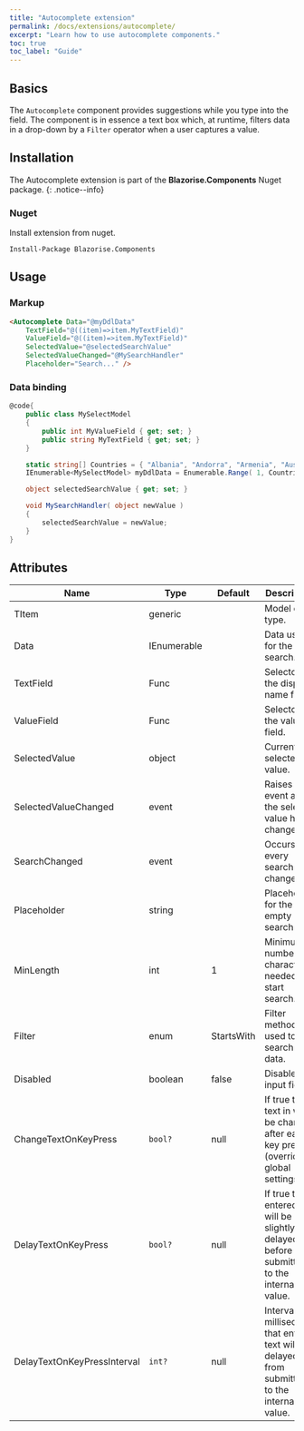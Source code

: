 ```yaml
---
title: "Autocomplete extension"
permalink: /docs/extensions/autocomplete/
excerpt: "Learn how to use autocomplete components."
toc: true
toc_label: "Guide"
---
```


## Basics

The `Autocomplete` component provides suggestions while you type into the field. The component is in essence a text box which, at runtime, filters data in a drop-down by a `Filter` operator when a user captures a value.

## Installation

The Autocomplete extension is part of the **Blazorise.Components** Nuget package.
{: .notice--info}

### Nuget

Install extension from nuget.

```
Install-Package Blazorise.Components
```

## Usage

### Markup

```html
<Autocomplete Data="@myDdlData"
    TextField="@((item)=>item.MyTextField)"
    ValueField="@((item)=>item.MyTextField)"
    SelectedValue="@selectedSearchValue"
    SelectedValueChanged="@MySearchHandler"
    Placeholder="Search..." />
```

### Data binding

```cs
@code{
    public class MySelectModel
    {
        public int MyValueField { get; set; }
        public string MyTextField { get; set; }
    }

    static string[] Countries = { "Albania", "Andorra", "Armenia", "Austria", "Azerbaijan", "Belarus", "Belgium", "Bosnia & Herzegovina", "Bulgaria", "Croatia", "Cyprus", "Czech Republic", "Denmark", "Estonia", "Finland", "France", "Georgia", "Germany", "Greece", "Hungary", "Iceland", "Ireland", "Italy", "Kosovo", "Latvia", "Liechtenstein", "Lithuania", "Luxembourg", "Macedonia", "Malta", "Moldova", "Monaco", "Montenegro", "Netherlands", "Norway", "Poland", "Portugal", "Romania", "Russia", "San Marino", "Serbia", "Slovakia", "Slovenia", "Spain", "Sweden", "Switzerland", "Turkey", "Ukraine", "United Kingdom", "Vatican City" };
    IEnumerable<MySelectModel> myDdlData = Enumerable.Range( 1, Countries.Length ).Select( x => new MySelectModel { MyTextField = Countries[x - 1], MyValueField = x } );

    object selectedSearchValue { get; set; }

    void MySearchHandler( object newValue )
    {
        selectedSearchValue = newValue;
    }
}
```

## Attributes

| Name                          | Type               | Default      | Description                                                                                           |
|-------------------------------|--------------------|--------------|-------------------------------------------------------------------------------------------------------|
| TItem                         | generic            |              | Model data type.                                                                                      |
| Data                          | IEnumerable<TItem> |              | Data used for the search.                                                                             |
| TextField                     | Func               |              | Selector for the display name field.                                                                  |
| ValueField                    | Func               |              | Selector for the value field.                                                                         |
| SelectedValue                 | object             |              | Currently selected value.                                                                             |
| SelectedValueChanged          | event              |              | Raises an event after the selected value has changed.                                                 |
| SearchChanged                 | event              |              | Occurs on every search text change.                                                                   |
| Placeholder                   | string             |              | Placeholder for the empty search field.                                                               |
| MinLength                     | int                | 1            | Minimum number of character needed to start search.                                                   |
| Filter                        | enum               | StartsWith   | Filter method used to search the data.                                                                |
| Disabled                      | boolean            | false        | Disable the input field.                                                                              |
| ChangeTextOnKeyPress          | `bool?`            |  null        | If true the text in will be changed after each key press (overrides global settings).                 |
| DelayTextOnKeyPress           | `bool?`            |  null        | If true the entered text will be slightly delayed before submitting it to the internal value.         |
| DelayTextOnKeyPressInterval   | `int?`             |  null        | Interval in milliseconds that entered text will be delayed from submitting to the internal value.     |